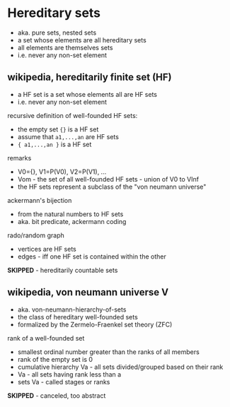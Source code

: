 
<!-- ======================================================================= -->
# Hereditary sets

* aka. pure sets, nested sets
* a set whose elements are all hereditary sets
* all elements are themselves sets
* i.e. never any non-set element

<!-- ======================================================================= -->
## wikipedia, hereditarily finite set (HF)

* a HF set is a set whose elements all are HF sets
* i.e. never any non-set element

recursive definition of well-founded HF sets:

* the empty set `{}` is a HF set
* assume that `a1,...,an` are HF sets
* `{ a1,...,an }` is a HF set

remarks

* V0={}, V1=P(V0), V2=P(V1), ...
* Vom - the set of all well-founded HF sets - union of V0 to VInf
* the HF sets represent a subclass of the "von neumann universe"

ackermann's bijection

* from the natural numbers to HF sets
* aka. bit predicate, ackermann coding

rado/random graph

* vertices are HF sets
* edges - iff one HF set is contained within the other

**SKIPPED** - hereditarily countable sets

<!-- ======================================================================= -->
## wikipedia, von neumann universe V

* aka. von-neumann-hierarchy-of-sets
* the class of hereditary well-founded sets
* formalized by the Zermelo-Fraenkel set theory (ZFC)

rank of a well-founded set

* smallest ordinal number greater than the ranks of all members
* rank of the empty set is 0
* cumulative hierarchy Va - all sets divided/grouped based on their rank
* Va - all sets having rank less than a
* sets Va - called stages or ranks

**SKIPPED** - canceled, too abstract
